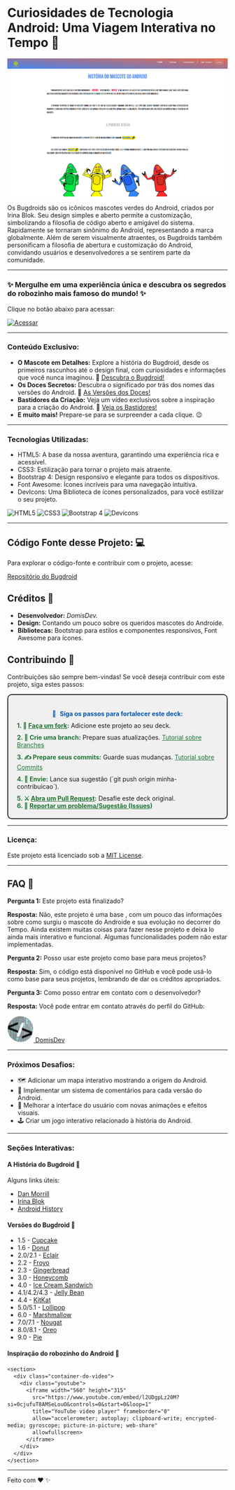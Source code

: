 # Curiosidades de Tecnologia Android: Uma Viagem Interativa no Tempo 🚀

![Bugdroids](src/imagens/Macbook-Air-1559x975.png)

Os Bugdroids são os icônicos mascotes verdes do Android, criados por Irina Blok. Seu design simples e aberto permite a customização, simbolizando a filosofia de código aberto e amigável do sistema. Rapidamente se tornaram sinônimo do Android, representando a marca globalmente.
Além de serem visualmente atraentes, os Bugdroids também personificam a filosofia de abertura e customização do Android, convidando usuários e desenvolvedores a se sentirem parte da comunidade.

---

### ✨ Mergulhe em uma experiência única e descubra os segredos do robozinho mais famoso do mundo! ✨

Clique no botão abaixo para acessar:

<a href="https://domisnnet.github.io/android/" target="_blank" rel="noopener noreferrer">
   <img src="src/imagens/botão.webp" width="35px" height="35px" alt="Acessar">
</a>

---

### Conteúdo Exclusivo:

- **O Mascote em Detalhes:** Explore a história do Bugdroid, desde os primeiros rascunhos até o design final, com curiosidades e informações que você nunca imaginou. 🤖 [Descubra o Bugdroid!](#bugdroid)
- **Os Doces Secretos:** Descubra o significado por trás dos nomes das versões do Android. 🍬 [As Versões dos Doces!](#versoes)
- **Bastidores da Criação:** Veja um vídeo exclusivos sobre a inspiração para a criação do Android. 🎥 [Veja os Bastidores!](#bastidores)
- **E muito mais!** Prepare-se para se surpreender a cada clique. 😉

---

### Tecnologias Utilizadas:

- HTML5: A base da nossa aventura, garantindo uma experiência rica e acessível.
- CSS3: Estilização para tornar o projeto mais atraente.
- Bootstrap 4: Design responsivo e elegante para todos os dispositivos.
- Font Awesome: Ícones incríveis para uma navegação intuitiva.
- DevIcons: Uma Biblioteca de ícones personalizados, para você estilizar o seu projeto.

![HTML5](https://img.shields.io/badge/HTML5-E34F26?style=flat-square&logo=html5&logoColor=white)
![CSS3](https://img.shields.io/badge/CSS3-1572B6?style=flat-square&logo=css3&logoColor=white)
![Bootstrap 4](https://img.shields.io/badge/Bootstrap-563D7C?style=flat-square&logo=bootstrap&logoColor=white)
![Devicons](https://img.shields.io/badge/Devicons-F05A28?style=flat-square&logo=devicon&logoColor=white)

---

## Código Fonte desse Projeto: 💻

Para explorar o código-fonte e contribuir com o projeto, acesse:

[Repositório do Bugdroid ](https://github.com/Domisnnet/android)

## Créditos 📝

- **Desenvolvedor:** *DomisDev.*
- **Design:** Contando um pouco sobre os queridos mascotes do Androide.
- **Bibliotecas:** Bootstrap para estilos e componentes responsivos, Font Awesome para ícones.

## Contribuindo 🤝

Contribuições são sempre bem-vindas! Se você deseja contribuir com este projeto, siga estes passos:

<div style="background-color: #f0f0f0; padding: 20px; border-radius: 10px; border: 2px solid #222;">
    <p style="margin-bottom: 10px; font-weight: bold; color: #0056b3; text-align: center;">
      <span style="display:inline-block; margin-right: 5px;"> 👐 </span> Siga os passos para fortalecer este deck:
    </p>
    <ul style="list-style-type: none; padding: 0; margin: 0;">
      <li style="margin-bottom: 10px;">
           <span style="font-weight: bold; color: #1c7430;">1. 🍴 <a href="https://github.com/Domisnnet/spotify/fork" target="_blank" style="color: #1c7430; text-decoration: underline;">Faça um fork</a>:</span> Adicione este projeto ao seu deck.
      </li>
      <li style="margin-bottom: 10px;">
          <span style="font-weight: bold; color: #1c7430;">2. 🌿 Crie uma branch:</span> Prepare suas atualizações. <a href="https://www.atlassian.com/br/git/tutorials/using-branches" target="_blank" style="color: #1c7430; text-decoration: underline;">Tutorial sobre Branches</a>
      </li>
      <li style="margin-bottom: 10px;">
          <span style="font-weight: bold; color: #1c7430;">3. ✍️ Prepare seus commits:</span> Guarde suas mudanças. <a href="https://www.atlassian.com/br/git/tutorials/saving-changes/git-commit" target="_blank" style="color: #1c7430; text-decoration: underline;">Tutorial sobre Commits</a>
      </li>
     <li style="margin-bottom: 10px;">
          <span style="font-weight: bold; color: #1c7430;">4. 🚀 Envie:</span> Lance sua sugestão (`git push origin minha-contribuicao`).
      </li>
      <li>
           <span style="font-weight: bold; color: #1c7430;">5. ⚔️ <a href="https://github.com/Domisnnet/spotify/compare" target="_blank" style="color: #1c7430; text-decoration: underline;">Abra um Pull Request</a>:</span> Desafie este deck original.
      </li>
      <li>
           <span style="font-weight: bold; color: #1c7430;">6. 🐛 <a href="https://github.com/Domisnnet/spotify/issues" target="_blank" style="color: #1c7430; text-decoration: underline;">Reportar um problema/Sugestão (Issues)</a></span>
      </li>
    </ul>
</div>

---

### Licença:

Este projeto está licenciado sob a [MIT License](LICENSE).

---

## FAQ 🤔

**Pergunta 1:** Este projeto está finalizado?

**Resposta:** Não, este projeto é uma base , com um pouco das informações sobre como surgiu o mascote do Androide e sua evolução no decorrer do Tempo. Ainda existem muitas coisas para fazer nesse projeto e deixa lo ainda mais interativo e funcional. Algumas funcionalidades podem não estar implementadas.

**Pergunta 2:** Posso usar este projeto como base para meus projetos?

**Resposta:** Sim, o código está disponível no GitHub e você pode usá-lo como base para seus projetos, lembrando de dar os créditos apropriados.

**Pergunta 3:** Como posso entrar em contato com o desenvolvedor?

**Resposta:** Você pode entrar em contato através do perfil do GitHub:

<a href="https://github.com/Domisnnet">
    <img src="src/imagens/DomisDev.png" width="60px" height="60px" alt="Acessar perfil GitHub">
    DomisDev
</a>

---

### Próximos Desafios:

- 🗺️ Adicionar um mapa interativo mostrando a origem do Android.
- 💬 Implementar um sistema de comentários para cada versão do Android.
- 🎨 Melhorar a interface do usuário com novas animações e efeitos visuais.
- 🕹️ Criar um jogo interativo relacionado à história do Android.

---

### Seções Interativas:

#### <a name="bugdroid"></a>A História do Bugdroid 🤖

Alguns links úteis:
*   [Dan Morrill](https://androidcommunity.com/dan-morrill-shows-us-the-android-mascot-that-almost-was-20130103/)
*   [Irina Blok](https://www.irinablok.com/)
*   [Android History](https://www.android.com/new-features-on-android/)

#### <a name="versoes"></a>Versões do Bugdroid 🍬

*   1.5 - [Cupcake](https://pt.wikipedia.org/wiki/Android_Cupcake)
*   1.6 - [Donut](https://pt.wikipedia.org/wiki/Android_Donut)
*   2.0/2.1 - [Eclair](https://pt.wikipedia.org/wiki/Android_Eclair)
*   2.2 - [Froyo](https://pt.wikipedia.org/wiki/Android_Froyo)
*   2.3 - [Gingerbread](https://pt.wikipedia.org/wiki/Android_Gingerbread)
*   3.0 - [Honeycomb](https://pt.wikipedia.org/wiki/Android_Honeycomb)
*   4.0 - [Ice Cream Sandwich](https://pt.wikipedia.org/wiki/Android_Ice_Cream_Sandwich)
*   4.1/4.2/4.3 - [Jelly Bean](https://pt.wikipedia.org/wiki/Android_Jelly_Bean)
*   4.4 - [KitKat](https://pt.wikipedia.org/wiki/Android_KitKat)
*   5.0/5.1 - [Lollipop](https://pt.wikipedia.org/wiki/Android_Lollipop)
*   6.0 - [Marshmallow](https://pt.wikipedia.org/wiki/Android_Marshmallow)
*   7.0/7.1 - [Nougat](https://pt.wikipedia.org/wiki/Android_Nougat)
*   8.0/8.1 - [Oreo](https://pt.wikipedia.org/wiki/Android_Oreo)
*   9.0 - [Pie](https://pt.wikipedia.org/wiki/Android_Pie)

#### <a name="bastidores"></a>Inspiração do robozinho do Android 🎥

    <section>
      <div class="container-do-video">
        <div class="youtube">
          <iframe width="560" height="315"
            src="https://www.youtube.com/embed/l2UDgpLz20M?si=0cjufuT8AMSeLouO&controls=0&start=0&loop=1"
            title="YouTube video player" frameborder="0"
            allow="accelerometer; autoplay; clipboard-write; encrypted-media; gyroscope; picture-in-picture; web-share"
            allowfullscreen>
          </iframe>
        </div>
      </div>
    </section>

---

Feito com ❤️ ✨